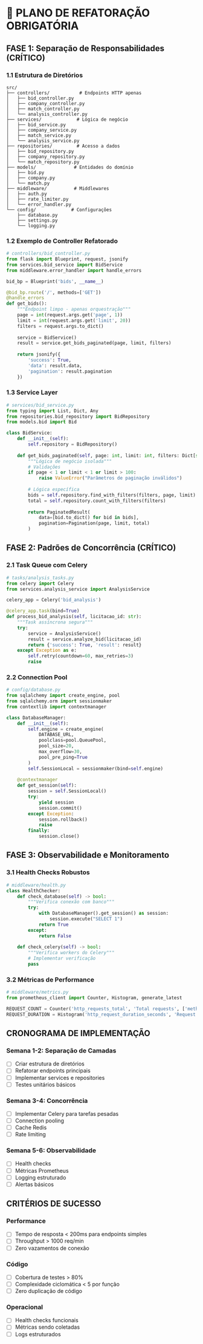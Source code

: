 # 🔧 PLANO DE REFATORAÇÃO OBRIGATÓRIA

## FASE 1: Separação de Responsabilidades (CRÍTICO)

### 1.1 Estrutura de Diretórios
```
src/
├── controllers/           # Endpoints HTTP apenas
│   ├── bid_controller.py
│   ├── company_controller.py
│   ├── match_controller.py
│   └── analysis_controller.py
├── services/             # Lógica de negócio
│   ├── bid_service.py
│   ├── company_service.py
│   ├── match_service.py
│   └── analysis_service.py
├── repositories/         # Acesso a dados
│   ├── bid_repository.py
│   ├── company_repository.py
│   └── match_repository.py
├── models/              # Entidades do domínio
│   ├── bid.py
│   ├── company.py
│   └── match.py
├── middleware/          # Middlewares
│   ├── auth.py
│   ├── rate_limiter.py
│   └── error_handler.py
└── config/             # Configurações
    ├── database.py
    ├── settings.py
    └── logging.py
```

### 1.2 Exemplo de Controller Refatorado
```python
# controllers/bid_controller.py
from flask import Blueprint, request, jsonify
from services.bid_service import BidService
from middleware.error_handler import handle_errors

bid_bp = Blueprint('bids', __name__)

@bid_bp.route('/', methods=['GET'])
@handle_errors
def get_bids():
    """Endpoint limpo - apenas orquestração"""
    page = int(request.args.get('page', 1))
    limit = int(request.args.get('limit', 20))
    filters = request.args.to_dict()
    
    service = BidService()
    result = service.get_bids_paginated(page, limit, filters)
    
    return jsonify({
        'success': True,
        'data': result.data,
        'pagination': result.pagination
    })
```

### 1.3 Service Layer
```python
# services/bid_service.py
from typing import List, Dict, Any
from repositories.bid_repository import BidRepository
from models.bid import Bid

class BidService:
    def __init__(self):
        self.repository = BidRepository()
    
    def get_bids_paginated(self, page: int, limit: int, filters: Dict[str, Any]):
        """Lógica de negócio isolada"""
        # Validações
        if page < 1 or limit < 1 or limit > 100:
            raise ValueError("Parâmetros de paginação inválidos")
        
        # Lógica específica
        bids = self.repository.find_with_filters(filters, page, limit)
        total = self.repository.count_with_filters(filters)
        
        return PaginatedResult(
            data=[bid.to_dict() for bid in bids],
            pagination=Pagination(page, limit, total)
        )
```

## FASE 2: Padrões de Concorrência (CRÍTICO)

### 2.1 Task Queue com Celery
```python
# tasks/analysis_tasks.py
from celery import Celery
from services.analysis_service import AnalysisService

celery_app = Celery('bid_analysis')

@celery_app.task(bind=True)
def process_bid_analysis(self, licitacao_id: str):
    """Task assíncrona segura"""
    try:
        service = AnalysisService()
        result = service.analyze_bid(licitacao_id)
        return {'success': True, 'result': result}
    except Exception as e:
        self.retry(countdown=60, max_retries=3)
        raise
```

### 2.2 Connection Pool
```python
# config/database.py
from sqlalchemy import create_engine, pool
from sqlalchemy.orm import sessionmaker
from contextlib import contextmanager

class DatabaseManager:
    def __init__(self):
        self.engine = create_engine(
            DATABASE_URL,
            poolclass=pool.QueuePool,
            pool_size=20,
            max_overflow=30,
            pool_pre_ping=True
        )
        self.SessionLocal = sessionmaker(bind=self.engine)
    
    @contextmanager
    def get_session(self):
        session = self.SessionLocal()
        try:
            yield session
            session.commit()
        except Exception:
            session.rollback()
            raise
        finally:
            session.close()
```

## FASE 3: Observabilidade e Monitoramento

### 3.1 Health Checks Robustos
```python
# middleware/health.py
class HealthChecker:
    def check_database(self) -> bool:
        """Verifica conexão com banco"""
        try:
            with DatabaseManager().get_session() as session:
                session.execute("SELECT 1")
            return True
        except:
            return False
    
    def check_celery(self) -> bool:
        """Verifica workers do Celery"""
        # Implementar verificação
        pass
```

### 3.2 Métricas de Performance
```python
# middleware/metrics.py
from prometheus_client import Counter, Histogram, generate_latest

REQUEST_COUNT = Counter('http_requests_total', 'Total requests', ['method', 'endpoint'])
REQUEST_DURATION = Histogram('http_request_duration_seconds', 'Request duration')
```

## CRONOGRAMA DE IMPLEMENTAÇÃO

### Semana 1-2: Separação de Camadas
- [ ] Criar estrutura de diretórios
- [ ] Refatorar endpoints principais
- [ ] Implementar services e repositories
- [ ] Testes unitários básicos

### Semana 3-4: Concorrência
- [ ] Implementar Celery para tarefas pesadas
- [ ] Connection pooling
- [ ] Cache Redis
- [ ] Rate limiting

### Semana 5-6: Observabilidade
- [ ] Health checks
- [ ] Métricas Prometheus
- [ ] Logging estruturado
- [ ] Alertas básicos

## CRITÉRIOS DE SUCESSO

### Performance
- [ ] Tempo de resposta < 200ms para endpoints simples
- [ ] Throughput > 1000 req/min
- [ ] Zero vazamentos de conexão

### Código
- [ ] Cobertura de testes > 80%
- [ ] Complexidade ciclomática < 5 por função
- [ ] Zero duplicação de código

### Operacional
- [ ] Health checks funcionais
- [ ] Métricas sendo coletadas
- [ ] Logs estruturados 